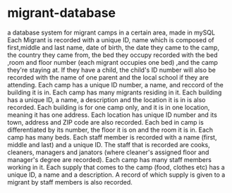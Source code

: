 # migrant-database
a database system for migrant camps in a certain area, made in mySQL
Each Migrant is recorded with a unique ID, name which is composed of first,middle and last name, date of birth, the date they came to the camp, the country they came from, the bed they occupy recorded with the bed ,room and floor number (each migrant occupies one bed) ,and the camp they're staying at. If they have a child, the child's ID number will also be recorded with the name of one parent and the local school if they are attending.
Each camp has a unique ID number, a name, and reccord of the building it is in. Each camp has many migrants residing in it.
Each building has a unique ID, a name, a description and the location it is in is also recorded. Each building is for one camp only, and it is in one location, meaning it has one address.
Each location has unique ID number and its town, address and ZIP code are also recorded.
Each bed in camp is differentiated by its number, the floor it is on and the room it is in. Each camp has many beds.
Each staff member is recorded with a name (first, middle and last) and a unique ID. The staff that is recorded are cooks, cleaners, managers and janators (where cleaner's assigned floor and manager's degree are recorded). Each camp has many staff members working in it.
Each supply that comes to the camp (food, clothes etc) has a unique ID, a name and a description. A record of which supply is given to a migrant by staff members is also
recorded.
